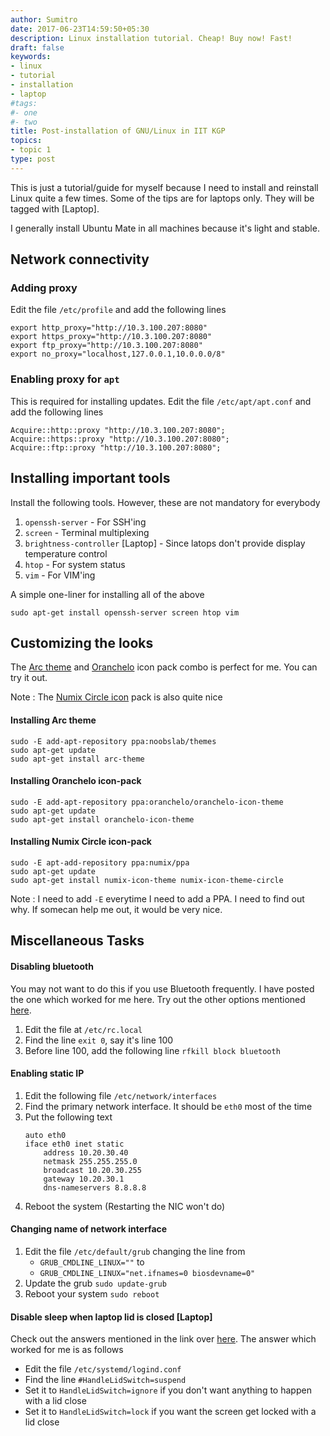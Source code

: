 ```yaml
---
author: Sumitro
date: 2017-06-23T14:59:50+05:30
description: Linux installation tutorial. Cheap! Buy now! Fast!
draft: false
keywords:
- linux
- tutorial
- installation
- laptop
#tags:
#- one
#- two
title: Post-installation of GNU/Linux in IIT KGP
topics:
- topic 1
type: post
---
```


This is just a tutorial/guide for myself because I need to install and reinstall Linux quite a few times. Some of the tips are for laptops only. They will be tagged with [Laptop]. 

I generally install Ubuntu Mate in all machines because it's light and stable.

## Network connectivity

### Adding proxy
Edit the file `/etc/profile` and add the following lines

```shell
export http_proxy="http://10.3.100.207:8080"
export https_proxy="http://10.3.100.207:8080"
export ftp_proxy="http://10.3.100.207:8080"
export no_proxy="localhost,127.0.0.1,10.0.0.0/8"
```

### Enabling proxy for `apt`

This is required for installing updates.
Edit the file `/etc/apt/apt.conf` and add the following lines

```shell
Acquire::http::proxy "http://10.3.100.207:8080";
Acquire::https::proxy "http://10.3.100.207:8080";
Acquire::ftp::proxy "http://10.3.100.207:8080";
```

## Installing important tools

Install the following tools. However, these are not mandatory for everybody

1. `openssh-server` - For SSH'ing
2. `screen` - Terminal multiplexing
3. `brightness-controller` [Laptop] - Since latops don't provide display temperature control
4. `htop` - For system status
5. `vim` - For VIM'ing

A simple one-liner for installing all of the above

`sudo apt-get install openssh-server screen htop vim`

## Customizing the looks

The [Arc theme][3] and [Oranchelo][4] icon pack combo is perfect for me. You can try it out.

Note : The [Numix Circle icon][5] pack is also quite nice

#### Installing Arc theme

```shell
sudo -E add-apt-repository ppa:noobslab/themes
sudo apt-get update
sudo apt-get install arc-theme
```

#### Installing Oranchelo icon-pack

```shell
sudo -E add-apt-repository ppa:oranchelo/oranchelo-icon-theme
sudo apt-get update
sudo apt-get install oranchelo-icon-theme
```

#### Installing Numix Circle icon-pack

```shell
sudo -E apt-add-repository ppa:numix/ppa
sudo apt-get update
sudo apt-get install numix-icon-theme numix-icon-theme-circle
```

Note : I need to add `-E` everytime I need to add a PPA. I need to find out why. If somecan help me out, it would be very nice.

## Miscellaneous Tasks

#### Disabling bluetooth

You may not want to do this if you use Bluetooth frequently. I have posted the one which worked for me here. Try out the other options mentioned [here][1].

1. Edit the file at `/etc/rc.local`
2. Find the line `exit 0`, say it's line 100
3. Before line 100, add the following line
    `rfkill block bluetooth`

#### Enabling static IP

1. Edit the following file `/etc/network/interfaces`
2. Find the primary network interface. It should be `eth0` most of the time
3. Put the following text
    ```shell
    auto eth0
    iface eth0 inet static
        address 10.20.30.40
        netmask 255.255.255.0
        broadcast 10.20.30.255
        gateway 10.20.30.1
        dns-nameservers 8.8.8.8
    ```
4. Reboot the system (Restarting the NIC won't do)

#### Changing name of network interface
1. Edit the file `/etc/default/grub` changing the line from
    - `GRUB_CMDLINE_LINUX=""` to
    + `GRUB_CMDLINE_LINUX="net.ifnames=0 biosdevname=0"`
2. Update the grub
    `sudo update-grub`
3. Reboot your system
    `sudo reboot`

#### Disable sleep when laptop lid is closed [Laptop]
Check out the answers mentioned in the link over [here][2]. The answer which worked for me is as follows

* Edit the file `/etc/systemd/logind.conf`
* Find the line `#HandleLidSwitch=suspend`
* Set it to `HandleLidSwitch=ignore` if you don't want anything to happen with a lid close
* Set it to `HandleLidSwitch=lock` if you want the screen get locked with a lid close

[1]: https://askubuntu.com/questions/67758/how-can-i-deactivate-bluetooth-on-system-startup
[2]: https://askubuntu.com/questions/141866/keep-ubuntu-server-running-on-a-laptop-with-the-lid-closed/594417#594417
[3]: https://github.com/OrancheloTeam/oranchelo-icon-theme
[4]: https://github.com/horst3180/arc-theme
[5]: https://github.com/numixproject/numix-icon-theme-circle
